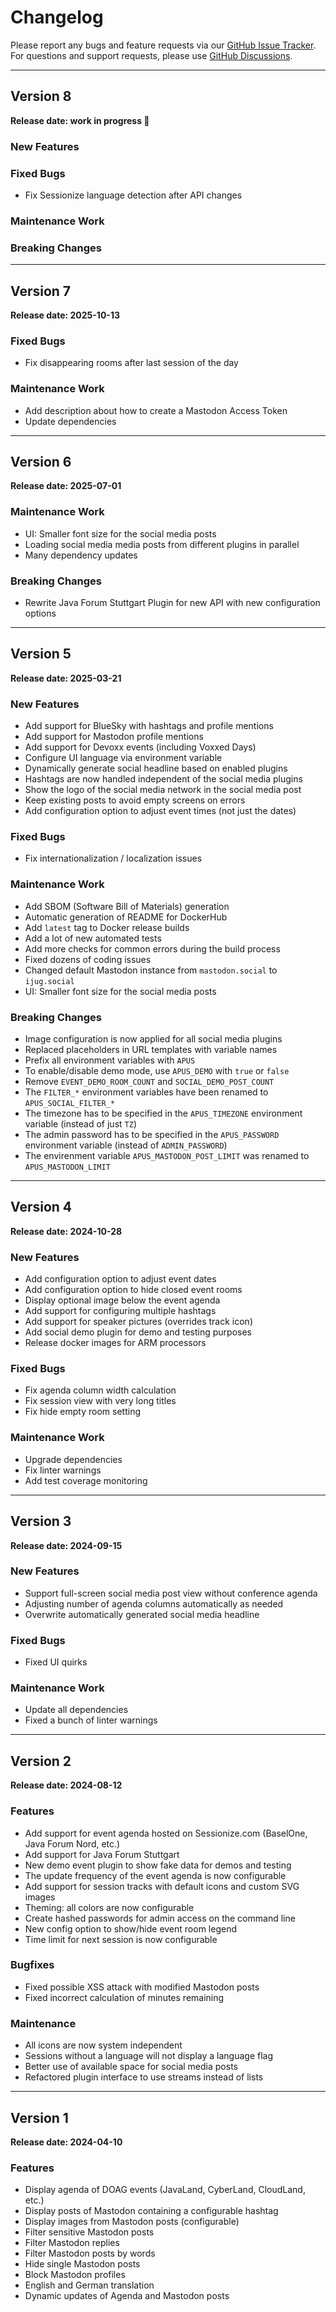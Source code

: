 # Changelog

Please report any bugs and feature requests via our
[GitHub Issue Tracker](https://github.com/McPringle/apus/issues).
For questions and support requests, please use
[GitHub Discussions](https://github.com/McPringle/apus/discussions).

---

## Version 8

**Release date: work in progress 🚧**

### New Features

### Fixed Bugs

* Fix Sessionize language detection after API changes

### Maintenance Work

### Breaking Changes

---

## Version 7

**Release date: 2025-10-13**

### Fixed Bugs

* Fix disappearing rooms after last session of the day

### Maintenance Work

* Add description about how to create a Mastodon Access Token
* Update dependencies

---

## Version 6

**Release date: 2025-07-01**

### Maintenance Work

* UI: Smaller font size for the social media posts
* Loading social media media posts from different plugins in parallel
* Many dependency updates

### Breaking Changes

* Rewrite Java Forum Stuttgart Plugin for new API with new configuration options

---

## Version 5

**Release date: 2025-03-21**

### New Features

* Add support for BlueSky with hashtags and profile mentions
* Add support for Mastodon profile mentions
* Add support for Devoxx events (including Voxxed Days)
* Configure UI language via environment variable
* Dynamically generate social headline based on enabled plugins
* Hashtags are now handled independent of the social media plugins
* Show the logo of the social media network in the social media post
* Keep existing posts to avoid empty screens on errors
* Add configuration option to adjust event times (not just the dates)

### Fixed Bugs

* Fix internationalization / localization issues

### Maintenance Work

* Add SBOM (Software Bill of Materials) generation
* Automatic generation of README for DockerHub
* Add `latest` tag to Docker release builds
* Add a lot of new automated tests
* Add more checks for common errors during the build process
* Fixed dozens of coding issues
* Changed default Mastodon instance from `mastodon.social` to `ijug.social`
* UI: Smaller font size for the social media posts

### Breaking Changes

* Image configuration is now applied for all social media plugins
* Replaced placeholders in URL templates with variable names
* Prefix all environment variables with `APUS`
* To enable/disable demo mode, use `APUS_DEMO` with `true` or `false`
* Remove `EVENT_DEMO_ROOM_COUNT` and `SOCIAL_DEMO_POST_COUNT`
* The `FILTER_*` environment variables have been renamed to `APUS_SOCIAL_FILTER_*`
* The timezone has to be specified in the `APUS_TIMEZONE` environment variable (instead of just `TZ`)
* The admin password has to be specified in the `APUS_PASSWORD` environment variable (instead of `ADMIN_PASSWORD`)
* The envirenment variable `APUS_MASTODON_POST_LIMIT` was renamed to `APUS_MASTODON_LIMIT`

---

## Version 4

**Release date: 2024-10-28**

### New Features

* Add configuration option to adjust event dates
* Add configuration option to hide closed event rooms
* Display optional image below the event agenda
* Add support for configuring multiple hashtags
* Add support for speaker pictures (overrides track icon)
* Add social demo plugin for demo and testing purposes
* Release docker images for ARM processors

### Fixed Bugs

* Fix agenda column width calculation
* Fix session view with very long titles
* Fix hide empty room setting

### Maintenance Work

* Upgrade dependencies
* Fix linter warnings
* Add test coverage monitoring

---

## Version 3

**Release date: 2024-09-15**

### New Features

* Support full-screen social media post view without conference agenda
* Adjusting number of agenda columns automatically as needed
* Overwrite automatically generated social media headline

### Fixed Bugs

* Fixed UI quirks

### Maintenance Work

* Update all dependencies
* Fixed a bunch of linter warnings

---

## Version 2

**Release date: 2024-08-12**

### Features

* Add support for event agenda hosted on Sessionize.com (BaselOne, Java Forum Nord, etc.)
* Add support for Java Forum Stuttgart
* New demo event plugin to show fake data for demos and testing
* The update frequency of the event agenda is now configurable
* Add support for session tracks with default icons and custom SVG images
* Theming: all colors are now configurable
* Create hashed passwords for admin access on the command line
* New config option to show/hide event room legend
* Time limit for next session is now configurable

### Bugfixes

* Fixed possible XSS attack with modified Mastodon posts
* Fixed incorrect calculation of minutes remaining 

### Maintenance

* All icons are now system independent
* Sessions without a language will not display a language flag
* Better use of available space for social media posts
* Refactored plugin interface to use streams instead of lists

---

## Version 1

**Release date: 2024-04-10**

### Features

* Display agenda of DOAG events (JavaLand, CyberLand, CloudLand, etc.)
* Display posts of Mastodon containing a configurable hashtag
* Display images from Mastodon posts (configurable)
* Filter sensitive Mastodon posts
* Filter Mastodon replies
* Filter Mastodon posts by words
* Hide single Mastodon posts
* Block Mastodon profiles
* English and German translation
* Dynamic updates of Agenda and Mastodon posts
